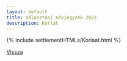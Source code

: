 ```yaml
---
layout: default
title: Választási névjegyzék 2022
description: Korlát
---
```


{% include settlementHTMLs/Korlaat.html %}

[Vissza](./)